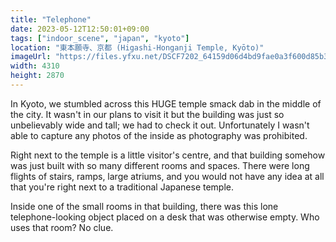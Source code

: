```yaml
---
title: "Telephone"
date: 2023-05-12T12:50:01+09:00
tags: ["indoor_scene", "japan", "kyoto"]
location: "東本願寺、京都 (Higashi-Honganji Temple, Kyōto)"
imageUrl: "https://files.yfxu.net/DSCF7202_64159d06d4bd9fae0a3f600d85b3943d.jpg"
width: 4310
height: 2870
---
```


In Kyoto, we stumbled across this HUGE temple smack dab in the middle of the city. It wasn't in our plans to visit it but the building was just so unbelievably wide and tall; we had to check it out. Unfortunately I wasn't able to capture any photos of the inside as photography was prohibited.

Right next to the temple is a little visitor's centre, and that building somehow was just built with so many different rooms and spaces. There were long flights of stairs, ramps, large atriums, and you would not have any idea at all that you're right next to a traditional Japanese temple.

Inside one of the small rooms in that building, there was this lone telephone-looking object placed on a desk that was otherwise empty. Who uses that room? No clue.